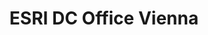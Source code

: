 ---
dateStart: 2007-09-01
dateEnd: 2007-09-30
title: "ESRI DC Office Vienna"
venue: "ESRI DC Office Vienna"
organizer: Deborah MacPherson
credit: "Places & Spaces"
city: "Washington, DC"
state:
country: USA
pdfLink:
venueImages:
 - sm: image01.sm.jpg
   lg: image01.lg.jpg
 - sm: image02.sm.jpg
   lg: image02.lg.jpg
 - sm: image03.sm.jpg
   lg: image03.lg.jpg
 - sm: image04.sm.jpg
   lg: image04.lg.jpg
 - sm: image05.sm.jpg
   lg: image05.lg.jpg
 - sm: image06.sm.jpg
   lg: image06.lg.jpg
 - sm: image07.sm.jpg
   lg: image07.lg.jpg
---
